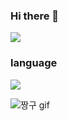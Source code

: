 ### Hi there 👋

<img src="https://capsule-render.vercel.app/api?type=Cylinder&color=auto&height=300&section=header&text=yunduhee&animation=fadeIn&fontSize=90" /><br/>
### language
<img src="https://img.shields.io/badge/Python-3776AB?style=flat-square&logo=Python&logoColor=white"/>

![짱구 gif](https://user-images.githubusercontent.com/95074213/161941468-b3ff7766-795e-4716-95f3-4b5cdd3f0af6.gif)

<!--
**duhee01/duhee01** is a ✨ _special_ ✨ repository because its `README.md` (this file) appears on your GitHub profile.

Here are some ideas to get you started:

- 🔭 I’m currently working on ...
- 🌱 I’m currently learning ...
- 👯 I’m looking to collaborate on ...
- 🤔 I’m looking for help with ...
- 💬 Ask me about ...
- 📫 How to reach me: ...
- 😄 Pronouns: ...
- ⚡ Fun fact: ...
-->
